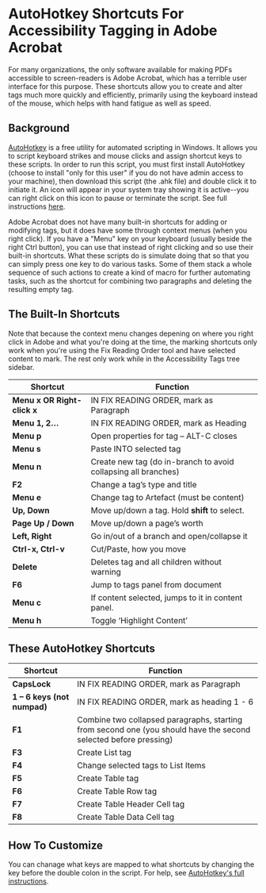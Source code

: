 # AutoHotkey Shortcuts For Accessibility Tagging in Adobe Acrobat

For many organizations, the only software available for making PDFs accessible to screen-readers is Adobe Acrobat, which has a terrible user interface for this purpose. These shortcuts allow you to create and alter tags much more quickly and efficiently, primarily using the keyboard instead of the mouse, which helps with hand fatigue as well as speed.

## Background

[AutoHotkey](https://www.autohotkey.com/) is a free utility for automated scripting in Windows. It allows you to script keyboard strikes and mouse clicks and assign shortcut keys to these scripts. In order to run this script, you must first install AutoHotkey (choose to install "only for this user" if you do not have admin access to your machine), then download this script (the .ahk file) and double click it to initiate it. An icon will appear in your system tray showing it is active--you can right click on this icon to pause or terminate the script. See full instructions [here](https://www.autohotkey.com/docs/v2/Program.htm).

Adobe Acrobat does not have many built-in shortcuts for adding or modifying tags, but it does have some through context menus (when you right click). If you have a "Menu" key on your keyboard (usually beside the right Ctrl button), you can use that instead of right clicking and so use their built-in shortcuts. What these scripts do is simulate doing that so that you can simply press one key to do various tasks. Some of them stack a whole sequence of such actions to create a kind of macro for further automating tasks, such as the shortcut for combining two paragraphs and deleting the resulting empty tag.

## The Built-In Shortcuts

Note that because the context menu changes depening on where you right click in Adobe and what you're doing at the time, the marking shortcuts only work when you're using the Fix Reading Order tool and have selected content to mark. The rest only work while in the Accessibility Tags tree sidebar.

| Shortcut                    | Function                                                       |
| --------------------------- | -------------------------------------------------------------- |
| **Menu x OR Right-click x** | IN FIX READING ORDER, mark as Paragraph                        |
| **Menu 1, 2…**              | IN FIX READING ORDER, mark as Heading                          |
| **Menu p**                  | Open properties for tag – ALT-C closes                         |
| **Menu s**                  | Paste INTO selected tag                                        |
| **Menu n**                  | Create new tag (do in-branch to avoid collapsing all branches) |
| **F2**                      | Change a tag’s type and title                                  |
| **Menu e**                  | Change tag to Artefact (must be content)                       |
| **Up, Down**                | Move up/down a tag. Hold **shift** to select.                  |
| **Page Up / Down**          | Move up/down a page’s worth                                    |
| **Left, Right**             | Go in/out of a branch and open/collapse it                     |
| **Ctrl-x, Ctrl-v**          | Cut/Paste, how you move                                        |
| **Delete**                  | Deletes tag and all children without warning                   |
| **F6**                      | Jump to tags panel from document                               |
| **Menu c**                  | If content selected, jumps to it in content panel.             |
| **Menu h**                  | Toggle ‘Highlight Content’                                     |

## These AutoHotkey Shortcuts

| Shortcut                    | Function                                                                                                         |
| --------------------------- | ---------------------------------------------------------------------------------------------------------------- |
| **CapsLock**                | IN FIX READING ORDER, mark as Paragraph                                                                          |
| **1 – 6 keys (not numpad)** | IN FIX READING ORDER, mark as heading 1 - 6                                                                      |
| **F1**                      | Combine two collapsed paragraphs, starting from second one (you should have the second selected before pressing) |
| **F3**                      | Create List tag                                                                                                  |
| **F4**                      | Change selected tags to List Items                                                                               |
| **F5**                      | Create Table tag                                                                                                 |
| **F6**                      | Create Table Row tag                                                                                             |
| **F7**                      | Create Table Header Cell tag                                                                                     |
| **F8**                      | Create Table Data Cell tag                                                                                       |

## How To Customize

You can chanage what keys are mapped to what shortcuts by changing the key before the double colon in the script. For help, see [AutoHotkey's full instructions](https://www.autohotkey.com/docs/v2/KeyList.htm).
